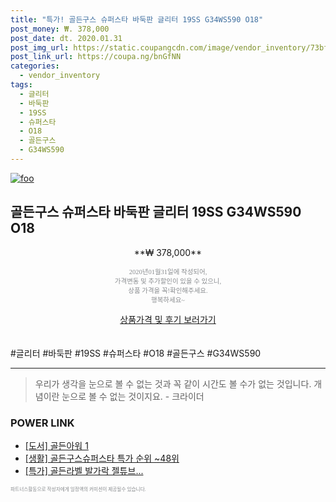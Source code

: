 ```yaml
--- 
title: "특가! 골든구스 슈퍼스타 바둑판 글리터 19SS G34WS590 O18" 
post_money: ₩. 378,000 
post_date: dt. 2020.01.31 
post_img_url: https://static.coupangcdn.com/image/vendor_inventory/73bf/704af7f462091b5039f017b2fa2c8741e10da78a913860acaef45c164c20.jpg 
post_link_url: https://coupa.ng/bnGfNN 
categories: 
  - vendor_inventory 
tags: 
  - 글리터 
  - 바둑판 
  - 19SS 
  - 슈퍼스타 
  - O18 
  - 골든구스 
  - G34WS590 
--- 
```

[![foo](https://static.coupangcdn.com/image/vendor_inventory/73bf/704af7f462091b5039f017b2fa2c8741e10da78a913860acaef45c164c20.jpg)](https://coupa.ng/bnGfNN) 

## 골든구스 슈퍼스타 바둑판 글리터 19SS G34WS590 O18 
<p style="text-align: center;">**₩ 378,000**</p> 
<p style="text-align: center;"><span style="color: #898c8f; font-family: Georgia,Times,serif; font-size: 0.75em;">2020년01월31일에 작성되어, <br>가격변동 및 추가할인이 있을 수 있으니,<br> 상품 가격을 꼭!확인해주세요.<br>행복하세요~</span> 
</p>	 
<div markdown="0" style="text-align: center;"><a href="https://coupa.ng/bnGfNN" class="btn btn--success">상품가격 및 후기 보러가기</a></div> 
<br><br> 
  #글리터 #바둑판 #19SS #슈퍼스타 #O18 #골든구스 #G34WS590 
<hr> 

> 우리가 생각을 눈으로 볼 수 없는 것과 꼭 같이 시간도 볼 수가 없는 것입니다. 개념이란 눈으로 볼 수 없는 것이지요. - 크라이더 


### POWER LINK

* <a href="https://blog.naver.com/santokki14/221776386589" target="_blank">[도서] 골든아워 1</a>
* <a href="https://blog.naver.com/sakai111/221790696974" target="_blank"> [생활] 골든구스슈퍼스타 특가 순위 ~48위</a>
* <a href="https://blog.naver.com/an0733/221786069303" target="_blank">[특가] 골든라벨 발가락 젤튜브...</a>

<span style="color: #898c8f; font-family: Georgia,Times,serif; font-size: 0.55em;">파트너스활동으로 작성자에게 일정액의 커미션이 제공될수 있습니다.</span> 
